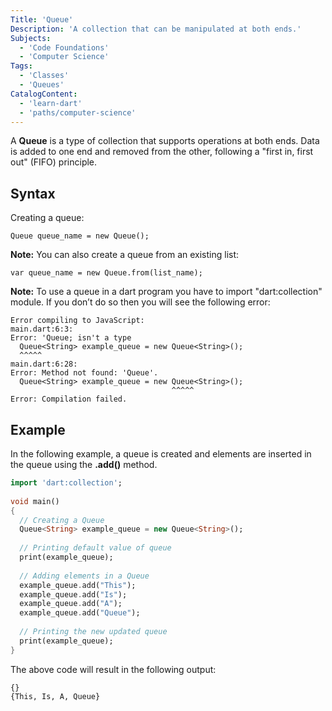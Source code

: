 ```yaml
---
Title: 'Queue'
Description: 'A collection that can be manipulated at both ends.'
Subjects:
  - 'Code Foundations'
  - 'Computer Science'
Tags:
  - 'Classes'
  - 'Queues'
CatalogContent:
  - 'learn-dart'
  - 'paths/computer-science'
---
```


A **Queue** is a type of collection that supports operations at both ends. Data is added to one end and removed from the other, following a "first in, first out" (FIFO) principle.

## Syntax

Creating a queue:

```
Queue queue_name = new Queue();
```

**Note:** You can also create a queue from an existing list:

```
var queue_name = new Queue.from(list_name);
```

**Note:** To use a queue in a dart program you have to import "dart:collection" module. If you don’t do so then you will see the following error:

```pseudo
Error compiling to JavaScript:
main.dart:6:3:
Error: 'Queue; isn't a type
  Queue<String> example_queue = new Queue<String>();
  ^^^^^
main.dart:6:28:
Error: Method not found: 'Queue'.
  Queue<String> example_queue = new Queue<String>();
                                    ^^^^^
Error: Compilation failed.
```

## Example

In the following example, a queue is created and elements are inserted in the queue using the **.add()** method.

```dart
import 'dart:collection';
 
void main()
{
  // Creating a Queue
  Queue<String> example_queue = new Queue<String>(); 
   
  // Printing default value of queue
  print(example_queue);
   
  // Adding elements in a Queue
  example_queue.add("This");
  example_queue.add("Is");
  example_queue.add("A");
  example_queue.add("Queue");
   
  // Printing the new updated queue
  print(example_queue);
}
```

The above code will result in the following output:

```shell
{}
{This, Is, A, Queue}
```
